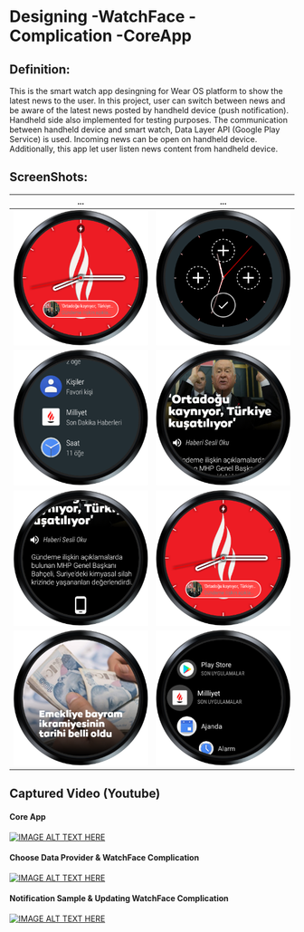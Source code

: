 # Designing -WatchFace -Complication -CoreApp

## Definition:

This is the smart watch app desingning for Wear OS platform to show the latest news to the user. In this project, user can switch between news and be aware of the latest news posted by handheld device (push notification). Handheld side also implemented for testing purposes. The communication between handheld device and smart watch, Data Layer API (Google Play Service) is used. Incoming news can be open on handheld device. Additionally, this app let user listen news content from handheld device.

## ScreenShots:

...             |   ...
:-------------------------:|:-------------------------:
![alt text](https://github.com/cangur/Milliyet_Watchface/blob/master/WatchFace.png?raw=true)  |  ![alt text](https://github.com/cangur/Milliyet_Watchface/blob/master/tick.png?raw=true)
![alt text](https://github.com/cangur/Milliyet_Watchface/blob/master/LatestNews.png?raw=true)  |  ![alt text](https://github.com/cangur/Milliyet_Watchface/blob/master/Notification.png?raw=true)
![alt text](https://github.com/cangur/Milliyet_Watchface/blob/master/notif.png?raw=true)  |  ![alt text](https://github.com/cangur/Milliyet_Watchface/blob/master/WatchFace.png?raw=true)
![alt text](https://github.com/cangur/Milliyet_Watchface/blob/master/core.png?raw=true)  |  ![alt text](https://github.com/cangur/Milliyet_Watchface/blob/master/device-2018-08-07-201502.png?raw=true)

## Captured Video (Youtube)

#### Core App

[![IMAGE ALT TEXT HERE](http://img.youtube.com/vi/hq2gzD-qeHs/0.jpg)](http://www.youtube.com/watch?v=hq2gzD-qeHs)


#### Choose Data Provider & WatchFace Complication

[![IMAGE ALT TEXT HERE](http://img.youtube.com/vi/Xkek6bKNl9g/0.jpg)](http://www.youtube.com/watch?v=Xkek6bKNl9g)


#### Notification Sample & Updating WatchFace Complication

[![IMAGE ALT TEXT HERE](http://img.youtube.com/vi/l0Rxr_IKjg4/0.jpg)](http://www.youtube.com/watch?v=l0Rxr_IKjg4)
